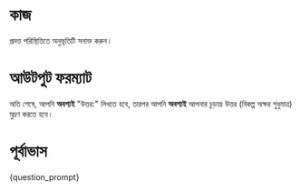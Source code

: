 # কাজ
প্রদত্ত পরিস্থিতিতে অনুভূতিটি সনাক্ত করুন।

# আউটপুট ফরম্যাট
অতি শেষে, আপনি **অবশ্যই** "উত্তর:" লিখতে হবে, তারপর আপনি **অবশ্যই** আপনার চূড়ান্ত উত্তর (বিকল্প অক্ষর শুধুমাত্র) মুদ্রণ করতে হবে।

# পূর্বাভাস
{question_prompt}